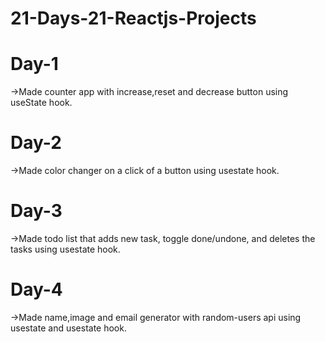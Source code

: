 # 21-Days-21-Reactjs-Projects
<h1>Day-1</h1><p>->Made counter app with increase,reset and decrease button using useState hook.</p>
<h1>Day-2</h1><p>->Made color changer on a click of a button using usestate hook.</p>
<h1>Day-3</h1><p>->Made todo list that adds new task, toggle done/undone, and deletes the tasks using usestate hook.</p>
<h1>Day-4</h1><p>->Made name,image and email generator with random-users api using usestate and usestate hook.</p>
